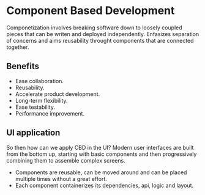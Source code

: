 # Component Based Development
Componetization involves breaking software down to loosely coupled pieces that can be writen and deployed independently.
Enfasizes separation of concerns and aims reusability throught components that are connected together.

## Benefits
* Ease collaboration.
* Reusability.
* Accelerate product development.
* Long-term flexibility.
* Ease testability.
* Performance improvement.

## UI application
So then how can we apply CBD in the UI? Modern user interfaces are built from the bottom up, starting with basic components and then progressively combining them to assemble complex screens.
* Components are reusable, can be moved around and can be placed multiple times without a great effort.
* Each component containerizes its dependencies, api, logic and layout.